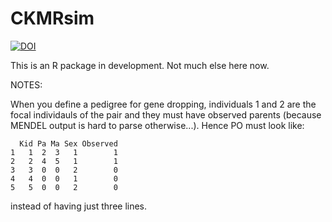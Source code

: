 # CKMRsim

[![DOI](https://zenodo.org/badge/55812404.svg)](https://zenodo.org/badge/latestdoi/55812404)


This is an R package in development.  Not much else here now.

NOTES:

When you define a pedigree for gene dropping, individuals 1 and 2 are the focal
individauls of the pair and they must have observed parents (because MENDEL output
is hard to parse otherwise...).  Hence PO must look like:
```
  Kid Pa Ma Sex Observed
1   1  2  3   1        1
2   2  4  5   1        1
3   3  0  0   2        0
4   4  0  0   1        0
5   5  0  0   2        0
```
instead of having just three lines.
